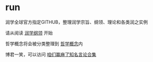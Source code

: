 # run
润学全球官方指定GITHUB，整理润学宗旨、纲领、理论和各类润之实例

请从阅读 [润学纲领](%E6%B6%A6%E5%AD%A6%E7%BA%B2%E9%A2%86.md) 开始

哲学概念将会被分类整理到 [哲学概念](哲学概念)内

博君一笑，可以访问 [咱们赢麻了知名言论合集](%E5%BC%A0%E7%BB%B4%E4%B8%BA%E9%99%88%E5%B9%B3%E6%9B%B9%E4%B8%B0%E6%B3%BD%E7%AD%89%E7%9F%A5%E5%90%8D%E8%A8%80%E8%AE%BA%E6%94%B6%E9%9B%86)
